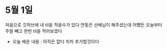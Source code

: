 # **5월 1일**
처음으로 깃허브에 내 til을 적을수가 있다 연동은 선배님이 해주셨는데 
어쨌든 오늘부터 주말 빼고 한번 til을 적어보겠다

- 오늘 배운 내용 : 아직은 없다 차차 추가할것이다